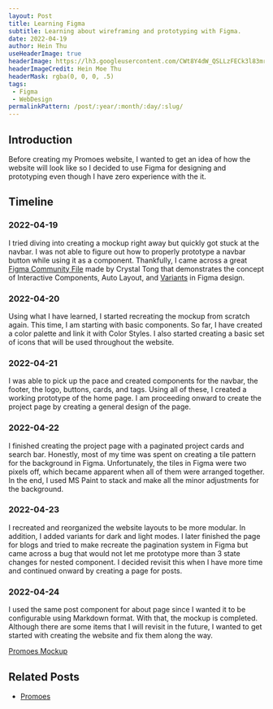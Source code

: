 ```yaml
---
layout: Post
title: Learning Figma
subtitle: Learning about wireframing and prototyping with Figma.
date: 2022-04-19
author: Hein Thu
useHeaderImage: true
headerImage: https://lh3.googleusercontent.com/CWt8Y4dW_QSLLzFECk3l83mrSbpGDRM7xKZVFqgLurLYYXBtHG5wS5pZCivRJwCuGQroIcC1gv80X0RJ1NNXbnQ1wb7X1WRJzzs4isNG8LKdL8RV7DZu8ZYRESlPl8xA2YwPfx8G3xM=w2400
headerImageCredit: Hein Moe Thu
headerMask: rgba(0, 0, 0, .5)
tags:
 - Figma
 - WebDesign
permalinkPattern: /post/:year/:month/:day/:slug/
---
```

## Introduction
Before creating my Promoes website, I wanted to get an idea of how the website will look like so I decided to use Figma for designing and prototyping even though I have zero experience with the it.

## Timeline
### 2022-04-19
I tried diving into creating a mockup right away but quickly got stuck at the navbar. I was not able to figure out how to properly prototype a navbar button while using it as a component. Thankfully, I came across a great [Figma Community File](https://www.figma.com/community/file/911320742349428744) made by Crystal Tong that demonstrates the concept of Interactive Components, Auto Layout, and [Variants](https://help.figma.com/hc/en-us/articles/360056440594-Create-and-use-variants) in Figma design.
### 2022-04-20
Using what I have learned, I started recreating the mockup from scratch again. This time, I am starting with basic components. So far, I have created a color palette and link it with Color Styles. I also started creating a basic set of icons that will be used throughout the website.
### 2022-04-21
I was able to pick up the pace and created components for the navbar, the footer, the logo, buttons, cards, and tags. Using all of these, I created a working prototype of the home page. I am proceeding onward to create the project page by creating a general design of the page.
### 2022-04-22
I finished creating the project page with a paginated project cards and search bar. Honestly, most of my time was spent on creating a tile pattern for the background in Figma. Unfortunately, the tiles in Figma were two pixels off, which became apparent when all of them were arranged together. In the end, I used MS Paint to stack and make all the minor adjustments for the background.
### 2022-04-23
I recreated and reorganized the website layouts to be more modular. In addition, I added variants for dark and light modes. I later finished the page for blogs and tried to make recreate the pagination system in Figma but came across a bug that would not let me prototype more than 3 state changes for nested component. I decided revisit this when I have more time and continued onward by creating a page for posts.
### 2022-04-24
I used the same post component for about page since I wanted it to be configurable using Markdown format. With that, the mockup is completed. Although there are some items that I will revisit in the future, I wanted to get started with creating the website and fix them along the way.

[Promoes Mockup](https://www.figma.com/file/L0Uxm0n8GldjKoKNe5vwNF/Promoes-Mockup?node-id=17%3A367)

## Related Posts
- [Promoes](/post/2022/05/01/promoes/)